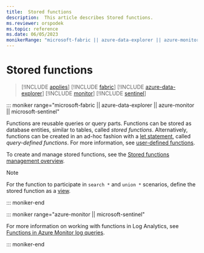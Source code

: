 ```yaml
---
title:  Stored functions
description:  This article describes Stored functions.
ms.reviewer: orspodek
ms.topic: reference
ms.date: 06/05/2023
monikerRange: "microsoft-fabric || azure-data-explorer || azure-monitor || microsoft-sentinel"
---
```

# Stored functions

> [!INCLUDE [applies](../../includes/applies-to-version/applies.md)] [!INCLUDE [fabric](../../includes/applies-to-version/fabric.md)] [!INCLUDE [azure-data-explorer](../../includes/applies-to-version/azure-data-explorer.md)] [!INCLUDE [monitor](../../includes/applies-to-version/monitor.md)] [!INCLUDE [sentinel](../../includes/applies-to-version/sentinel.md)]

::: moniker range="microsoft-fabric || azure-data-explorer || azure-monitor || microsoft-sentinel"

Functions are reusable queries or query parts. Functions can be stored as database entities, similar to tables, called *stored functions*. Alternatively, functions can be created in an ad-hoc fashion with a [let statement](../let-statement.md), called *query-defined functions*. For more information, see [user-defined functions](../functions/user-defined-functions.md).

To create and manage stored functions, see the [Stored functions management overview](../../management/functions.md).

> [!NOTE]
> For the function to participate in `search *` and `union *` scenarios, define the stored function as a [view](../../query/schema-entities/views.md).

::: moniker-end

::: moniker range="azure-monitor || microsoft-sentinel"

For more information on working with functions in Log Analytics, see [Functions in Azure Monitor log queries](/azure/azure-monitor/logs/functions).

::: moniker-end
